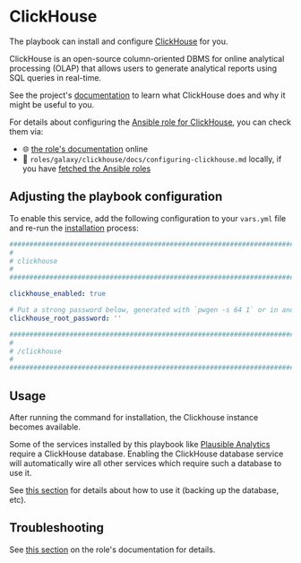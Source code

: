 <!--
SPDX-FileCopyrightText: 2020 - 2024 MDAD project contributors
SPDX-FileCopyrightText: 2020 - 2024 Slavi Pantaleev
SPDX-FileCopyrightText: 2020 Aaron Raimist
SPDX-FileCopyrightText: 2020 Chris van Dijk
SPDX-FileCopyrightText: 2020 Dominik Zajac
SPDX-FileCopyrightText: 2020 Mickaël Cornière
SPDX-FileCopyrightText: 2022 François Darveau
SPDX-FileCopyrightText: 2022 Julian Foad
SPDX-FileCopyrightText: 2022 Warren Bailey
SPDX-FileCopyrightText: 2023 Antonis Christofides
SPDX-FileCopyrightText: 2023 Felix Stupp
SPDX-FileCopyrightText: 2023 Julian-Samuel Gebühr
SPDX-FileCopyrightText: 2023 Pierre 'McFly' Marty
SPDX-FileCopyrightText: 2024 - 2025 Suguru Hirahara

SPDX-License-Identifier: AGPL-3.0-or-later
-->

# ClickHouse

The playbook can install and configure [ClickHouse](https://clickhouse.com/) for you.

ClickHouse is an open-source column-oriented DBMS for online analytical processing (OLAP) that allows users to generate analytical reports using SQL queries in real-time.

See the project's [documentation](https://clickhouse.com/docs) to learn what ClickHouse does and why it might be useful to you.

For details about configuring the [Ansible role for ClickHouse](https://github.com/mother-of-all-self-hosting/ansible-role-clickhouse), you can check them via:
- 🌐 [the role's documentation](https://github.com/mother-of-all-self-hosting/ansible-role-clickhouse/blob/main/docs/configuring-clickhouse.md) online
- 📁 `roles/galaxy/clickhouse/docs/configuring-clickhouse.md` locally, if you have [fetched the Ansible roles](../installing.md)

## Adjusting the playbook configuration

To enable this service, add the following configuration to your `vars.yml` file and re-run the [installation](../installing.md) process:

```yaml
########################################################################
#                                                                      #
# clickhouse                                                           #
#                                                                      #
########################################################################

clickhouse_enabled: true

# Put a strong password below, generated with `pwgen -s 64 1` or in another way
clickhouse_root_password: ''

########################################################################
#                                                                      #
# /clickhouse                                                          #
#                                                                      #
########################################################################
```

## Usage

After running the command for installation, the Clickhouse instance becomes available.

Some of the services installed by this playbook like [Plausible Analytics](plausible.md) require a ClickHouse database. Enabling the ClickHouse database service will automatically wire all other services which require such a database to use it.

See [this section](https://github.com/mother-of-all-self-hosting/ansible-role-clickhouse/blob/main/docs/configuring-clickhouse.md#usage) for details about how to use it (backing up the database, etc).

## Troubleshooting

See [this section](https://github.com/mother-of-all-self-hosting/ansible-role-clickhouse/blob/main/docs/configuring-clickhouse.md#troubleshooting) on the role's documentation for details.
